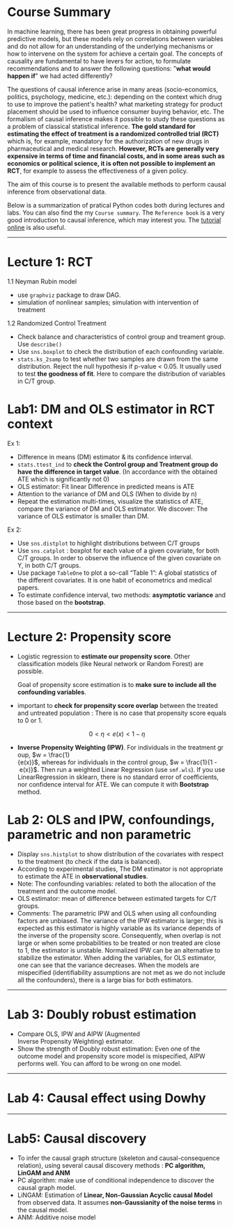 # Course Summary

In machine learning, there has been great progress in obtaining powerful predictive models, but these models rely on correlations between variables and do not allow for an understanding of the underlying mechanisms or how to intervene on the system for achieve a certain goal. The concepts of causality are fundamental to have levers for action, to formulate recommendations and to answer the following questions: "**what would happen if**" we had acted differently?

The questions of causal inference arise in many areas (socio-economics, politics, psychology, medicine, etc.): depending on the context which drug to use to improve the patient's health? what marketing strategy for product placement should be used to influence consumer buying behavior, etc. The formalism of causal inference makes it possible to study these questions as a problem of classical statistical inference. **The gold standard for estimating the effect of treatment is a randomized controlled trial (RCT)** which is, for example, mandatory for the authorization of new drugs in pharmaceutical and medical research. **However, RCTs are generally very expensive in terms of time and financial costs, and in some areas such as economics or political science, it is often not possible to implement an RCT**, for example to assess the effectiveness of a given policy.

The aim of this course is to present  the available methods to perform causal inference from observational data.

Below is a summarization of pratical Python codes both during lectures and labs. You can also find the my `Course summary`. The `Reference book` is a very good introduction to causal inference, which may interest you. The [tutorial online](https://matheusfacure.github.io/python-causality-handbook/landing-page.html) is also useful.

---

# Lecture 1: RCT

1.1 Neyman Rubin model

- use `graphviz` package to draw DAG.
- simulation of nonlinear samples; simulation with intervention of treatment

1.2 Randomized Control Treatment

- Check balance and characteristics of control group and treament group. Use `describe()`
- Use `sns.boxplot` to check the distribution of each confounding variable.
- `stats.ks_2samp` to test whether two samples are drawn from the same distribution. Reject the null hypothesis if p-value < 0.05. It usually used to test **the goodness of fit**. Here to compare the distribution of variables in C/T group.

# Lab1: DM and OLS estimator in RCT context

Ex 1:

- Difference in means (DM) estimator & its confidence interval.
- `stats.ttest_ind` to **check the Control group and Treatment group do have the difference in target value**. (In accordance with the obtained ATE which is significantly not 0)
- OLS estimator: Fit linear  Difference in predicted means is ATE
- Attention to the variance of DM and OLS (When to divide by n)
- Repeat the estimation multi-times, visualize the statistics of ATE, compare the variance of DM and OLS estimator. We discover: The variance of OLS estimator is smaller than DM.

Ex 2:

- Use `sns.distplot` to highlight distributions between C/T groups
- Use `sns.catplot` : boxplot for each value of a given covariate, for both C/T groups. In order to observe the influence of the given covariate on Y, in both C/T groups.
- Use package `TableOne` to plot a so-call “Table 1”: A global statistics of the different covariates. It is one habit of econometrics and medical papers.
- To estimate confidence interval, two methods: **asymptotic variance** and those based on the **bootstrap**.

---

# Lecture 2: Propensity score

- Logistic regression to **estimate our propensity score**. Other classification models (like Neural network or Random Forest) are possible.
    
    Goal of propensity score estimation is to **make sure to include all the confounding variables**.
    
- important to **check for propensity score overlap** between the treated and untreated population : There is no case that propensity score equals to 0 or 1.

$$
0 < \eta < e(x) < 1- \eta
$$

- **Inverse Propensity Weighting (IPW)**. For individuals in the treatment group, $w = \frac{1}{e(x)}$, whereas for individuals in the control group, $w = \frac{1}{1 - e(x)}$. Then run a weighted Linear Regression (use `smf.wls`). If you use LinearRegression in sklearn, there is no standard error of coefficients, nor confidence interval for ATE. We can compute it with **Bootstrap** method.

# Lab 2: OLS and IPW, confoundings, parametric and non parametric

- Display `sns.histplot` to show distribution of the covariates with respect to the treatment (to check if the data is balanced).
- According to experimental studies, The DM estimator is not appropriate to estimate the ATE in **observational studies**.
- Note: The confounding variables: related to both the allocation of the treatment and the outcome model.
- OLS estimator: mean of difference between estimated targets for C/T groups.
- Comments:
    The parametric IPW and OLS when using all confounding factors are unbiased. The variance of the IPW estimator is larger; this is expected as this estimator is highly variable as its variance depends of the inverse of the propensity score. Consequently, when overlap is not large or when some probabilities to be treated or non treated are close to 1, the estimator is unstable. Normalized IPW can be an alternative to stabilize the estimator. When adding the variables, for OLS estimator, one can see that the variance decreases. When the models are mispecified (identifiability assumptions are not met as we do not include all the confounders), there is a large bias for both estimators.

---

# Lab 3: Doubly robust estimation

- Compare OLS, IPW and AIPW (Augmented Inverse Propensity Weighting) estimator.
- Show the strength of Doubly robust estimation: Even one of the outcome model and propensity score model is mispecified, AIPW performs well. You can afford to be wrong on one model.

---

# Lab 4: Causal effect using Dowhy

---

# Lab5: Causal discovery

- To infer the causal graph structure (skeleton and causal-consequence relation), using several causal discovery methods : **PC algorithm, LinGAM and ANM**
- PC algorithm: make use of conditional independence to discover the causal graph model.
- LiNGAM: Estimation of **Linear, Non-Gaussian Acyclic causal Model** from observed data. It assumes **non-Gaussianity of the noise terms** in the causal model.
- ANM: Additive noise model
